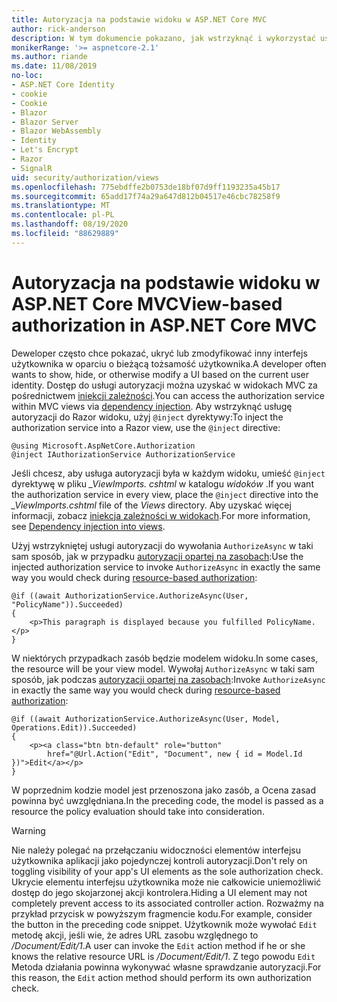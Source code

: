 ```yaml
---
title: Autoryzacja na podstawie widoku w ASP.NET Core MVC
author: rick-anderson
description: W tym dokumencie pokazano, jak wstrzyknąć i wykorzystać usługę autoryzacji w Razor widoku ASP.NET Core.
monikerRange: '>= aspnetcore-2.1'
ms.author: riande
ms.date: 11/08/2019
no-loc:
- ASP.NET Core Identity
- cookie
- Cookie
- Blazor
- Blazor Server
- Blazor WebAssembly
- Identity
- Let's Encrypt
- Razor
- SignalR
uid: security/authorization/views
ms.openlocfilehash: 775ebdffe2b0753de18bf07d9ff1193235a45b17
ms.sourcegitcommit: 65add17f74a29a647d812b04517e46cbc78258f9
ms.translationtype: MT
ms.contentlocale: pl-PL
ms.lasthandoff: 08/19/2020
ms.locfileid: "88629889"
---
```

# <a name="view-based-authorization-in-aspnet-core-mvc"></a><span data-ttu-id="a7923-103">Autoryzacja na podstawie widoku w ASP.NET Core MVC</span><span class="sxs-lookup"><span data-stu-id="a7923-103">View-based authorization in ASP.NET Core MVC</span></span>

<span data-ttu-id="a7923-104">Deweloper często chce pokazać, ukryć lub zmodyfikować inny interfejs użytkownika w oparciu o bieżącą tożsamość użytkownika.</span><span class="sxs-lookup"><span data-stu-id="a7923-104">A developer often wants to show, hide, or otherwise modify a UI based on the current user identity.</span></span> <span data-ttu-id="a7923-105">Dostęp do usługi autoryzacji można uzyskać w widokach MVC za pośrednictwem [iniekcji zależności](xref:fundamentals/dependency-injection).</span><span class="sxs-lookup"><span data-stu-id="a7923-105">You can access the authorization service within MVC views via [dependency injection](xref:fundamentals/dependency-injection).</span></span> <span data-ttu-id="a7923-106">Aby wstrzyknąć usługę autoryzacji do Razor widoku, użyj `@inject` dyrektywy:</span><span class="sxs-lookup"><span data-stu-id="a7923-106">To inject the authorization service into a Razor view, use the `@inject` directive:</span></span>

```cshtml
@using Microsoft.AspNetCore.Authorization
@inject IAuthorizationService AuthorizationService
```

<span data-ttu-id="a7923-107">Jeśli chcesz, aby usługa autoryzacji była w każdym widoku, umieść `@inject` dyrektywę w pliku *_ViewImports. cshtml* w katalogu *widoków* .</span><span class="sxs-lookup"><span data-stu-id="a7923-107">If you want the authorization service in every view, place the `@inject` directive into the *_ViewImports.cshtml* file of the *Views* directory.</span></span> <span data-ttu-id="a7923-108">Aby uzyskać więcej informacji, zobacz [iniekcja zależności w widokach](xref:mvc/views/dependency-injection).</span><span class="sxs-lookup"><span data-stu-id="a7923-108">For more information, see [Dependency injection into views](xref:mvc/views/dependency-injection).</span></span>

<span data-ttu-id="a7923-109">Użyj wstrzykniętej usługi autoryzacji do wywołania `AuthorizeAsync` w taki sam sposób, jak w przypadku [autoryzacji opartej na zasobach](xref:security/authorization/resourcebased#security-authorization-resource-based-imperative):</span><span class="sxs-lookup"><span data-stu-id="a7923-109">Use the injected authorization service to invoke `AuthorizeAsync` in exactly the same way you would check during [resource-based authorization](xref:security/authorization/resourcebased#security-authorization-resource-based-imperative):</span></span>

```cshtml
@if ((await AuthorizationService.AuthorizeAsync(User, "PolicyName")).Succeeded)
{
    <p>This paragraph is displayed because you fulfilled PolicyName.</p>
}
```

<span data-ttu-id="a7923-110">W niektórych przypadkach zasób będzie modelem widoku.</span><span class="sxs-lookup"><span data-stu-id="a7923-110">In some cases, the resource will be your view model.</span></span> <span data-ttu-id="a7923-111">Wywołaj `AuthorizeAsync` w taki sam sposób, jak podczas [autoryzacji opartej na zasobach](xref:security/authorization/resourcebased#security-authorization-resource-based-imperative):</span><span class="sxs-lookup"><span data-stu-id="a7923-111">Invoke `AuthorizeAsync` in exactly the same way you would check during [resource-based authorization](xref:security/authorization/resourcebased#security-authorization-resource-based-imperative):</span></span>

```cshtml
@if ((await AuthorizationService.AuthorizeAsync(User, Model, Operations.Edit)).Succeeded)
{
    <p><a class="btn btn-default" role="button"
        href="@Url.Action("Edit", "Document", new { id = Model.Id })">Edit</a></p>
}
```

<span data-ttu-id="a7923-112">W poprzednim kodzie model jest przenoszona jako zasób, a Ocena zasad powinna być uwzględniana.</span><span class="sxs-lookup"><span data-stu-id="a7923-112">In the preceding code, the model is passed as a resource the policy evaluation should take into consideration.</span></span>

> [!WARNING]
> <span data-ttu-id="a7923-113">Nie należy polegać na przełączaniu widoczności elementów interfejsu użytkownika aplikacji jako pojedynczej kontroli autoryzacji.</span><span class="sxs-lookup"><span data-stu-id="a7923-113">Don't rely on toggling visibility of your app's UI elements as the sole authorization check.</span></span> <span data-ttu-id="a7923-114">Ukrycie elementu interfejsu użytkownika może nie całkowicie uniemożliwić dostęp do jego skojarzonej akcji kontrolera.</span><span class="sxs-lookup"><span data-stu-id="a7923-114">Hiding a UI element may not completely prevent access to its associated controller action.</span></span> <span data-ttu-id="a7923-115">Rozważmy na przykład przycisk w powyższym fragmencie kodu.</span><span class="sxs-lookup"><span data-stu-id="a7923-115">For example, consider the button in the preceding code snippet.</span></span> <span data-ttu-id="a7923-116">Użytkownik może wywołać `Edit` metodę akcji, jeśli wie, że adres URL zasobu względnego to */Document/Edit/1*.</span><span class="sxs-lookup"><span data-stu-id="a7923-116">A user can invoke the `Edit` action method if he or she knows the relative resource URL is */Document/Edit/1*.</span></span> <span data-ttu-id="a7923-117">Z tego powodu `Edit` Metoda działania powinna wykonywać własne sprawdzanie autoryzacji.</span><span class="sxs-lookup"><span data-stu-id="a7923-117">For this reason, the `Edit` action method should perform its own authorization check.</span></span>
